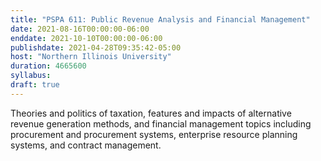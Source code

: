 ```yaml
---
title: "PSPA 611: Public Revenue Analysis and Financial Management"
date: 2021-08-16T00:00:00-06:00
enddate: 2021-10-10T00:00:00-06:00
publishdate: 2021-04-28T09:35:42-05:00
host: "Northern Illinois University"
duration: 4665600
syllabus:
draft: true
---
```


Theories and politics of taxation, features and impacts of alternative revenue generation methods, and financial management topics including procurement and procurement systems, enterprise resource planning systems, and contract management.
